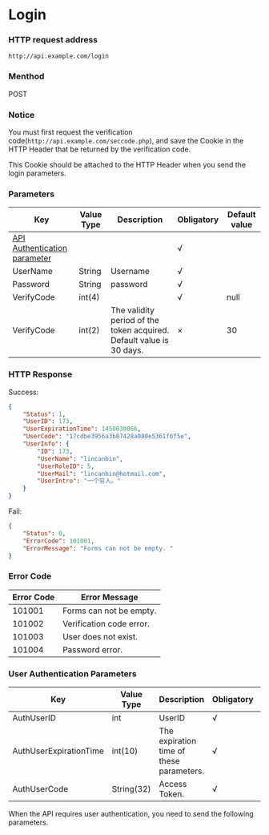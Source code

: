 # Login

###  HTTP request address
`http://api.example.com/login`


### Menthod
POST


### Notice
You must first request the verification code(`http://api.example.com/seccode.php`), and save the Cookie in the HTTP Header that be returned by the verification code. 

This Cookie should be attached to the HTTP Header when you send the login parameters.


### Parameters
Key|Value Type|Description|Obligatory|Default value
---|---|---|---|---
[API Authentication parameter](authentication.md#parameters)|||√|
UserName|String|Username|√|
Password|String|password|√|
VerifyCode|int(4)||√|null
VerifyCode|int(2)|The validity period of the token acquired. Default value is 30 days. |×|30


### HTTP Response
Success:
```json
{
    "Status": 1,
    "UserID": 173,
    "UserExpirationTime": 1450030066,
    "UserCode": "17cdbe3956a3b87428a080e5361f6f5e",
    "UserInfo": {
        "ID": 173,
        "UserName": "lincanbin",
        "UserRoleID": 5,
        "UserMail": "lincanbin@hotmail.com",
        "UserIntro": "一个穷人。"
    }
}
```

Fail:
```json
{
	"Status": 0,
	"ErrorCode": 101001,
	"ErrorMessage": "Forms can not be empty. "
}
```

### Error Code
Error Code|Error Message
---|---
101001|Forms can not be empty. 
101002|Verification code error. 
101003|User does not exist. 
101004|Password error.


###  User Authentication Parameters
Key|Value Type|Description|Obligatory|Example
---|---|---|---|---
AuthUserID|int|UserID|√|173
AuthUserExpirationTime|int(10)|The expiration time of these parameters. |√|1450030066
AuthUserCode|String(32)|Access Token.|√|17cdbe3956a3b87428a080e5361f6f5e

When the API requires user authentication, you need to send the following parameters.
